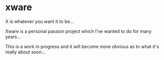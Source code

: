 # xware
X is whatever you want it to be...

Xware is a personal passion project which I've wanted to do for many years...

This is a work in progress and it will become more obvious as to what it's really about soon...

